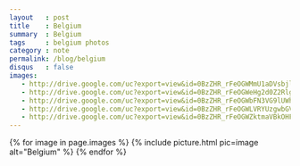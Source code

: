 ```yaml
---
layout   : post
title    : Belgium
summary  : Belgium
tags     : belgium photos
category : note
permalink: /blog/belgium
disqus   : false
images:
   - http://drive.google.com/uc?export=view&id=0BzZHR_rFeOGWMmU1aDVsbjllS2M
   - http://drive.google.com/uc?export=view&id=0BzZHR_rFeOGWeHg2d0Z2Rlg2TTA
   - http://drive.google.com/uc?export=view&id=0BzZHR_rFeOGWbFN3VG9lUWhHUEE
   - http://drive.google.com/uc?export=view&id=0BzZHR_rFeOGWLVRYUzgwbGVFeDQ
   - http://drive.google.com/uc?export=view&id=0BzZHR_rFeOGWZktmaVBkOHFCVEk
---
```


{% for image in page.images %}
  {% include picture.html pic=image alt="Belgium" %}
{% endfor %}